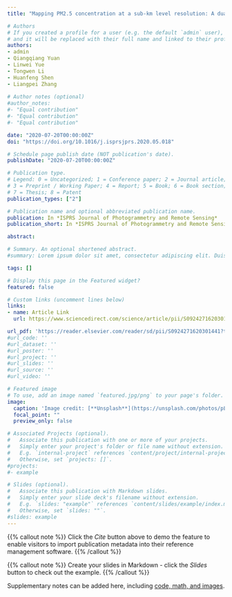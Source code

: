 ```yaml
---
title: "Mapping PM2.5 concentration at a sub-km level resolution: A dual-scale retrieval approach"

# Authors
# If you created a profile for a user (e.g. the default `admin` user), write the username (folder name) here 
# and it will be replaced with their full name and linked to their profile.
authors:
- admin
- Qiangqiang Yuan
- Linwei Yue
- Tongwen Li
- Huanfeng Shen
- Liangpei Zhang
 
# Author notes (optional)
#author_notes:
#- "Equal contribution"
#- "Equal contribution"
#- "Equal contribution"

date: "2020-07-20T00:00:00Z"
doi: "https://doi.org/10.1016/j.isprsjprs.2020.05.018"

# Schedule page publish date (NOT publication's date).
publishDate: "2020-07-20T00:00:00Z"

# Publication type.
# Legend: 0 = Uncategorized; 1 = Conference paper; 2 = Journal article;
# 3 = Preprint / Working Paper; 4 = Report; 5 = Book; 6 = Book section;
# 7 = Thesis; 8 = Patent
publication_types: ["2"]

# Publication name and optional abbreviated publication name.
publication: In *ISPRS Journal of Photogrammetry and Remote Sensing*
publication_short: In *ISPRS Journal of Photogrammetry and Remote Sensing*

abstract:

# Summary. An optional shortened abstract.
#summary: Lorem ipsum dolor sit amet, consectetur adipiscing elit. Duis posuere tellus ac convallis placerat. Proin tincidunt magna sed ex sollicitudin condimentum.

tags: []

# Display this page in the Featured widget?
featured: false

# Custom links (uncomment lines below)
links:
- name: Article Link
  url: https://www.sciencedirect.com/science/article/pii/S0924271620301441

url_pdf: 'https://reader.elsevier.com/reader/sd/pii/S0924271620301441?token=07E4AEF493EEF723A4287ADDAC8D9E6D9BFED683BFFB741B953CDE76054D952521060C057C9CB99425DC1B55B2F978A0&originRegion=us-east-1&originCreation=20211214084044'
#url_code: ''
#url_dataset: ''
#url_poster: ''
#url_project: ''
#url_slides: ''
#url_source: ''
#url_video: ''

# Featured image
# To use, add an image named `featured.jpg/png` to your page's folder. 
image:
  caption: 'Image credit: [**Unsplash**](https://unsplash.com/photos/pLCdAaMFLTE)'
  focal_point: ""
  preview_only: false

# Associated Projects (optional).
#   Associate this publication with one or more of your projects.
#   Simply enter your project's folder or file name without extension.
#   E.g. `internal-project` references `content/project/internal-project/index.md`.
#   Otherwise, set `projects: []`.
#projects:
#- example

# Slides (optional).
#   Associate this publication with Markdown slides.
#   Simply enter your slide deck's filename without extension.
#   E.g. `slides: "example"` references `content/slides/example/index.md`.
#   Otherwise, set `slides: ""`.
#slides: example
---
```


{{% callout note %}}
Click the *Cite* button above to demo the feature to enable visitors to import publication metadata into their reference management software.
{{% /callout %}}

{{% callout note %}}
Create your slides in Markdown - click the *Slides* button to check out the example.
{{% /callout %}}

Supplementary notes can be added here, including [code, math, and images](https://wowchemy.com/docs/writing-markdown-latex/).
